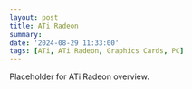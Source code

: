 ```yaml
---
layout: post
title: ATi Radeon
summary: 
date: '2024-08-29 11:33:00'
tags: [ATi, ATi Radeon, Graphics Cards, PC]
---
```


Placeholder for ATi Radeon overview.